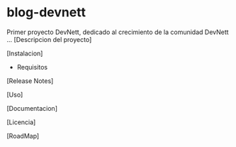 # blog-devnett
Primer proyecto DevNett, dedicado al crecimiento de la comunidad DevNett
...
[Descripcion del proyecto]

[Instalacion]
- Requisitos

[Release Notes]

[Uso]

[Documentacion]

[Licencia]

[RoadMap]

